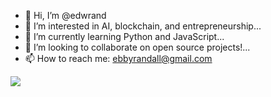 - 👋 Hi, I’m @edwrand
- 👀 I’m interested in AI, blockchain, and entrepreneurship...
- 🌱 I’m currently learning Python and JavaScript...
- 💞️ I’m looking to collaborate on open source projects!...
- 📫 How to reach me: ebbyrandall@gmail.com

<!---
edwrand/edwrand is a ✨ special ✨ repository because its `README.md` (this file) appears on your GitHub profile.
You can click the Preview link to take a look at your changes.
--->
![](https://komarev.com/ghpvc/?username=edwrand)
